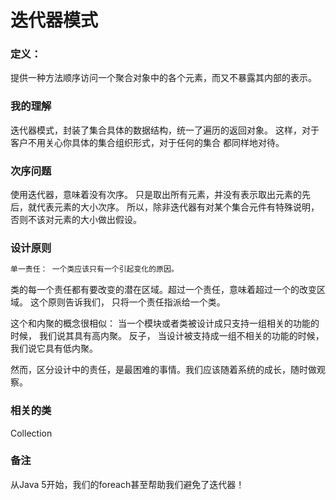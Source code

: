 # 迭代器模式
### 定义：
提供一种方法顺序访问一个聚合对象中的各个元素，而又不暴露其内部的表示。

### 我的理解
迭代器模式，封装了集合具体的数据结构，统一了遍历的返回对象。 这样，对于客户不用关心你具体的集合组织形式，对于任何的集合
都同样地对待。

### 次序问题
使用迭代器，意味着没有次序。 只是取出所有元素，并没有表示取出元素的先后，就代表元素的大小次序。
所以，除非迭代器有对某个集合元件有特殊说明，否则不该对元素的大小做出假设。

### 设计原则
```sh
单一责任： 一个类应该只有一个引起变化的原因。
```
类的每一个责任都有要改变的潜在区域。超过一个责任，意味着超过一个的改变区域。
这个原则告诉我们， 只将一个责任指派给一个类。

这个和内聚的概念很相似： 当一个模块或者类被设计成只支持一组相关的功能的时候， 我们说其具有高内聚。
反子， 当设计被支持成一组不相关的功能的时候，我们说它具有低内聚。

然而，区分设计中的责任，是最困难的事情。我们应该随着系统的成长，随时做观察。

### 相关的类
Collection

### 备注
从Java 5开始，我们的foreach甚至帮助我们避免了迭代器！